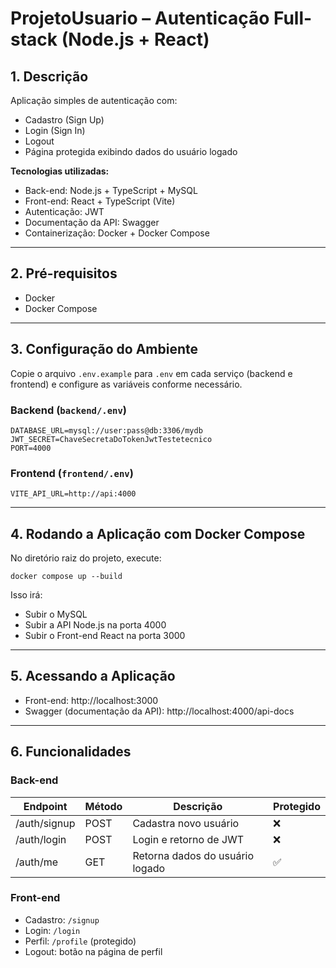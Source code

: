 # ProjetoUsuario – Autenticação Full-stack (Node.js + React)

## 1. Descrição

Aplicação simples de autenticação com:

- Cadastro (Sign Up)  
- Login (Sign In)  
- Logout  
- Página protegida exibindo dados do usuário logado  

**Tecnologias utilizadas:**

- Back-end: Node.js + TypeScript + MySQL  
- Front-end: React + TypeScript (Vite)  
- Autenticação: JWT  
- Documentação da API: Swagger  
- Containerização: Docker + Docker Compose

---

## 2. Pré-requisitos

- Docker  
- Docker Compose

---

## 3. Configuração do Ambiente

Copie o arquivo `.env.example` para `.env` em cada serviço (backend e frontend) e configure as variáveis conforme necessário.

### Backend (`backend/.env`)

```
DATABASE_URL=mysql://user:pass@db:3306/mydb
JWT_SECRET=ChaveSecretaDoTokenJwtTestetecnico
PORT=4000
```

### Frontend (`frontend/.env`)

```
VITE_API_URL=http://api:4000
```

---

## 4. Rodando a Aplicação com Docker Compose

No diretório raiz do projeto, execute:

```
docker compose up --build
```

Isso irá:

- Subir o MySQL  
- Subir a API Node.js na porta 4000  
- Subir o Front-end React na porta 3000

---

## 5. Acessando a Aplicação

- Front-end: http://localhost:3000  
- Swagger (documentação da API): http://localhost:4000/api-docs

---

## 6. Funcionalidades

### Back-end

| Endpoint       | Método | Descrição                       | Protegido |
|----------------|--------|---------------------------------|-----------|
| /auth/signup   | POST   | Cadastra novo usuário           | ❌        |
| /auth/login    | POST   | Login e retorno de JWT          | ❌        |
| /auth/me       | GET    | Retorna dados do usuário logado | ✅        |

### Front-end

- Cadastro: `/signup`  
- Login: `/login`  
- Perfil: `/profile` (protegido)  
- Logout: botão na página de perfil